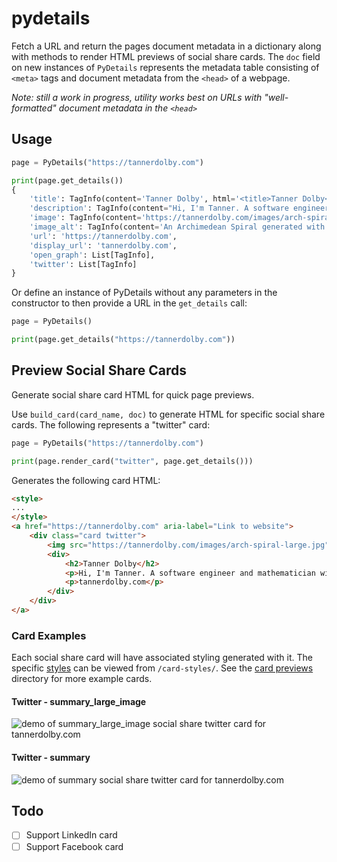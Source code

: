 # pydetails
Fetch a URL and return the pages document metadata in a dictionary along with methods to render HTML previews of social share cards. The `doc` field on new instances of `PyDetails` represents the metadata table consisting of `<meta>` tags and document metadata from the `<head>` of a webpage. 

_Note: still a work in progress, utility works best on URLs with "well-formatted" document metadata in the `<head>`_

## Usage

```python
page = PyDetails("https://tannerdolby.com")

print(page.get_details())
{
    'title': TagInfo(content='Tanner Dolby', html='<title>Tanner Dolby</title>'),
    'description': TagInfo(content="Hi, I'm Tanner. A software engineer and mathematician with a passion for building things for the web.", html='<meta name="description" content="Hi, I\'m Tanner. A software engineer and mathematician with a passion for building things for the web.">'), 
    'image': TagInfo(content='https://tannerdolby.com/images/arch-spiral-large.jpg', html='<meta name="twitter:image" content="https://tannerdolby.com/images/arch-spiral-large.jpg">'),
    'image_alt': TagInfo(content='An Archimedean Spiral generated with JavaScript', html='<meta name="twitter:image:alt" content="An Archimedean Spiral generated with JavaScript">'),
    'url': 'https://tannerdolby.com', 
    'display_url': 'tannerdolby.com', 
    'open_graph': List[TagInfo],
    'twitter': List[TagInfo]
}
```
Or define an instance of PyDetails without any parameters in the constructor to then provide a URL in the `get_details` call:

```python
page = PyDetails()

print(page.get_details("https://tannerdolby.com"))
```

## Preview Social Share Cards
Generate social share card HTML for quick page previews.

Use `build_card(card_name, doc)` to generate HTML for specific social share cards. The following represents a "twitter" card:

```python
page = PyDetails("https://tannerdolby.com")

print(page.render_card("twitter", page.get_details()))
```

Generates the following card HTML:

```html
<style>
...
</style>
<a href="https://tannerdolby.com" aria-label="Link to website">
    <div class="card twitter">
        <img src="https://tannerdolby.com/images/arch-spiral-large.jpg" alt="An Archimedean Spiral generated with JavaScript" />
        <div>
            <h2>Tanner Dolby</h2>
            <p>Hi, I'm Tanner. A software engineer and mathematician with a passion for building things for the web.</p>
            <p>tannerdolby.com</p>
        </div>
    </div>
</a>
```

### Card Examples
Each social share card will have associated styling generated with it. The specific [styles](/card-styles/) can be viewed from `/card-styles/`. See the [card previews](/previews/) directory for more example cards.

#### Twitter - summary_large_image

![demo of summary_large_image social share twitter card for tannerdolby.com](https://user-images.githubusercontent.com/48612525/172774019-5dfb8c97-9b1e-4188-8819-9f144490102f.png)

#### Twitter - summary

![demo of summary social share twitter card for tannerdolby.com](https://user-images.githubusercontent.com/48612525/172774633-fd293ae1-da17-4f4c-ae31-730584fc5a9e.png)

## Todo
- [ ] Support LinkedIn card
- [ ] Support Facebook card
